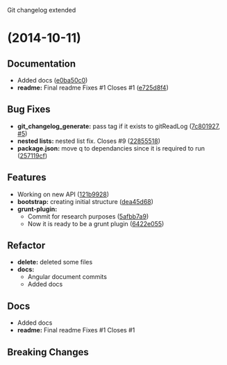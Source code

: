 <a name="">Git changelog extended</a>
#  (2014-10-11)


## Documentation

- Added docs
  ([e0ba50c0](https://github.com/rafinskipg/git-changelog/commits/e0ba50c0bb0b13e9b39a59b8f4dda96e86d55644))
- **readme:** Final readme Fixes #1 Closes #1
  ([e725d8f4](https://github.com/rafinskipg/git-changelog/commits/e725d8f4bf477b517ca6185a75fdfa0aa660b3be))


## Bug Fixes

- **git_changelog_generate:** pass tag if it exists to gitReadLog
  ([7c801927](https://github.com/rafinskipg/git-changelog/commits/7c801927672792fc9a818653b74c78d77c7bff9e),
   [#5](https://github.com/rafinskipg/git-changelog/issues/5))
- **nested lists:** nested list fix. Closes #9
  ([22855518](https://github.com/rafinskipg/git-changelog/commits/2285551810919bd4d8a749ae3ddd88f9cedcdd0e))
- **package.json:** move q to dependancies since it is required to run
  ([257119cf](https://github.com/rafinskipg/git-changelog/commits/257119cf2bb6d8f341a5d65a2f47bcf803dff205))


## Features

- Working on new API
  ([121b9928](https://github.com/rafinskipg/git-changelog/commits/121b99285d2a04f9159951fa0e3f849d0d618fef))
- **bootstrap:** creating initial structure
  ([dea45d68](https://github.com/rafinskipg/git-changelog/commits/dea45d68ce9555e876680bf7c0778add2f367a30))
- **grunt-plugin:**
  - Commit for research purposes
  ([5afbb7a9](https://github.com/rafinskipg/git-changelog/commits/5afbb7a95c9f0e985f78666e7e231967524a8928))
  - Now it is ready to be a grunt plugin
  ([6422e055](https://github.com/rafinskipg/git-changelog/commits/6422e0552b30f6e94d11b03310a23c1342aa5965))


## Refactor

- **delete:** deleted some files
- **docs:**
  - Angular document commits
  - Added docs


## Docs

- Added docs
- **readme:** Final readme Fixes #1 Closes #1


## Breaking Changes


